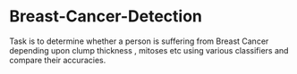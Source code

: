 # Breast-Cancer-Detection
Task is to determine whether a person is suffering from Breast Cancer depending upon clump thickness , mitoses etc using various classifiers and compare their accuracies.
